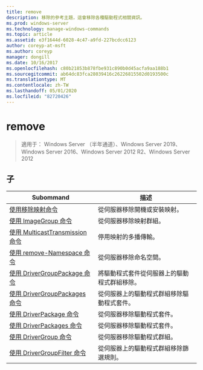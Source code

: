 ```yaml
---
title: remove
description: 移除的參考主題，這會移除各種驅動程式相關資訊。
ms.prod: windows-server
ms.technology: manage-windows-commands
ms.topic: article
ms.assetid: e3f1644d-6028-4c47-a9fd-227bcdcc6123
author: coreyp-at-msft
ms.author: coreyp
manager: dongill
ms.date: 10/16/2017
ms.openlocfilehash: c80b21853b878fbe931c890b0d45acfa9aa188b1
ms.sourcegitcommit: ab64dc83fca28039416c26226815502d0193500c
ms.translationtype: MT
ms.contentlocale: zh-TW
ms.lasthandoff: 05/01/2020
ms.locfileid: "82720426"
---
```

# <a name="remove"></a>remove

> 適用于： Windows Server （半年通道）、Windows Server 2019、Windows Server 2016、Windows Server 2012 R2、Windows Server 2012

## <a name="subcommands"></a>子
|Subommand|描述|
|-------|--------|
|[使用移除映射命令](using-the-remove-image-command.md)|從伺服器移除開機或安裝映射。|
|[使用 ImageGroup 命令](using-the-remove-imagegroup-command.md)|從伺服器移除映射群組。|
|[使用 MulticastTransmission 命令](using-the-remove-multicasttransmission-command.md)|停用映射的多播傳輸。|
|[使用 remove-Namespace 命令](using-the-remove-namespace-command.md)|從伺服器移除命名空間。|
|[使用 DriverGroupPackage 命令](using-the-remove-drivergrouppackage-command.md)|將驅動程式套件從伺服器上的驅動程式群組移除。|
|[使用 DriverGroupPackages 命令](using-the-remove-drivergrouppackages-command.md)|從伺服器上的驅動程式群組移除驅動程式套件。|
|[使用 DriverPackage 命令](using-the-remove-driverpackage-command.md)|從伺服器移除驅動程式套件。|
|[使用 DriverPackages 命令](using-the-remove-driverpackages-command.md)|從伺服器移除驅動程式套件。|
|[使用 DriverGroup 命令](using-the-remove-drivergroup-command.md)|從伺服器移除驅動程式群組。|
|[使用 DriverGroupFilter 命令](using-the-remove-drivergroupfilter-command.md)|從伺服器上的驅動程式群組移除篩選規則。|

